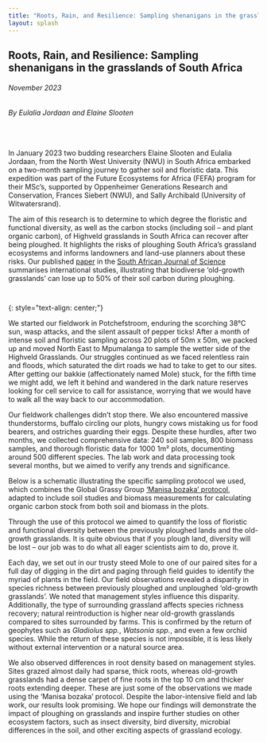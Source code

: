 ```yaml
---
title: "Roots, Rain, and Resilience: Sampling shenanigans in the grasslands of South Africa"
layout: splash
---
```

## Roots, Rain, and Resilience: Sampling shenanigans in the grasslands of South Africa
###### *November 2023*
###### *By Eulalia Jordaan and Elaine Slooten*

<br> 
  
In January 2023 two budding researchers Elaine Slooten and Eulalia Jordaan, from the North West University (NWU) in South Africa embarked on a two-month sampling journey to gather soil and floristic data. This expedition was part of the Future Ecosystems for Africa (FEFA) program for their MSc’s, supported by Oppenheimer Generations Research and Conservation, Frances Siebert (NWU), and Sally Archibald (University of Witwatersrand).

The aim of this research is to determine to which degree the floristic and functional diversity, as well as the carbon stocks (including soil – and plant organic carbon), of Highveld grasslands in South Africa can recover after being ploughed. It highlights the risks of ploughing South Africa’s grassland ecosystems and informs landowners and land-use planners about these risks. Our published [paper](https://sajs.co.za/article/view/15540) in the [South African Journal of Science](https://sajs.co.za/index) summarises international studies, illustrating that biodiverse ‘old-growth grasslands’ can lose up to 50% of their soil carbon during ploughing.

<figure style="width: 100px" class="align-centre">
  <img src="{{ site.url }}{{ site.baseurl }}/images/sa-blog/sa1.jpg" alt="">
</figure>

<figure style="width: 100px" class="align-centre">
  <img src="{{ site.url }}{{ site.baseurl }}/images/sa-blog/sa2.jpg" alt="">
</figure>
{: style="text-align: center;"}

We started our fieldwork in Potchefstroom, enduring the scorching 38°C sun, wasp attacks, and the silent assault of pepper ticks! After a month of intense soil and floristic sampling across 20 plots of 50m x 50m, we packed up and moved North East to Mpumalanga to sample the wetter side of the Highveld Grasslands. Our struggles continued as we faced relentless rain and floods, which saturated the dirt roads we had to take to get to our sites. After getting our bakkie (affectionately named Mole) stuck, for the fifth time we might add, we left it behind and wandered in the dark nature reserves looking for cell service to call for assistance, worrying that we would have to walk all the way back to our accommodation.

Our fieldwork challenges didn’t stop there. We also encountered massive thunderstorms, buffalo circling our plots, hungry cows mistaking us for food bearers, and ostriches guarding their eggs. Despite these hurdles, after two months, we collected comprehensive data: 240 soil samples, 800 biomass samples, and thorough floristic data for 1000 1m² plots, documenting around 500 different species. The lab work and data processing took several months, but we aimed to verify any trends and significance.

Below is a schematic illustrating the specific sampling protocol we used, which combines the Global Grassy Group [‘Manisa bozaka’ protocol](https://protocolexchange.researchsquare.com/article/pex-1905/v1), adapted to include soil studies and biomass measurements for calculating organic carbon stock from both soil and biomass in the plots.

Through the use of this protocol we aimed to quantify the loss of floristic and functional diversity between the previously ploughed lands and the old-growth grasslands. It is quite obvious that if you plough land, diversity will be lost – our job was to do what all eager scientists aim to do, prove it. 

Each day, we set out in our trusty steed Mole to one of our paired sites for a full day of digging in the dirt and paging through field guides to identify the myriad of plants in the field. Our field observations revealed a disparity in species richness between previously ploughed and unploughed ‘old-growth grasslands’. We noted that management styles influence this disparity. Additionally, the type of surrounding grassland affects species richness recovery; natural reintroduction is higher near old-growth grasslands compared to sites surrounded by farms. This is confirmed by the return of geophytes such as *Gladiolus spp.*, *Watsonia spp.*, and even a few orchid species. While the return of these species is not impossible, it is less likely without external intervention or a natural source area.

We also observed differences in root density based on management styles. Sites grazed almost daily had sparse, thick roots, whereas old-growth grasslands had a dense carpet of fine roots in the top 10 cm and thicker roots extending deeper. These are just some of the observations we made using the ‘Manisa bozaka’ protocol. Despite the labor-intensive field and lab work, our results look promising. We hope our findings will demonstrate the impact of ploughing on grasslands and inspire further studies on other ecosystem factors, such as insect diversity, bird diversity, microbial differences in the soil, and other exciting aspects of grassland ecology.

